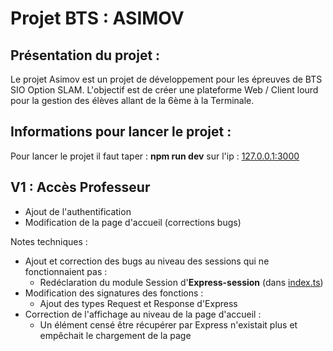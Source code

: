 # Projet BTS : ASIMOV

## Présentation du projet : 
Le projet Asimov est un projet de développement pour les épreuves de BTS SIO Option SLAM.
L'objectif est de créer une plateforme Web / Client lourd pour la gestion des élèves allant de la 6ème à la Terminale.

## Informations pour lancer le projet :
Pour lancer le projet il faut taper : 
**npm run dev** sur l'ip : [127.0.0.1:3000](http://127.0.0.1:3000)

## V1 : Accès Professeur
- Ajout de l'authentification
- Modification de la page d'accueil (corrections bugs)

Notes techniques :
- Ajout et correction des bugs au niveau des sessions qui ne fonctionnaient pas :
    * Redéclaration du module Session d'**Express-session** (dans [index.ts](https://github.com/nico73800/Projet-BTS_ASIMOV/blob/main/sources/src/index.ts))
- Modification des signatures des fonctions : 
    * Ajout des types Request et Response d'Express
- Correction de l'affichage au niveau de la page d'accueil : 
    * Un élément censé être récupérer par Express n'existait plus et empêchait le chargement de la page
